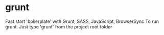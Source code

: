 # grunt
Fast start 'bolierplate' with Grunt, SASS, JavaScript, BrowserSync
To run grunt. Just type 'grunt' from the project root folder

